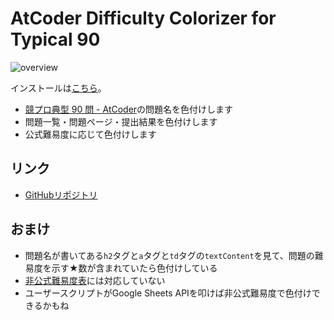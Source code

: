 # AtCoder Difficulty Colorizer for Typical 90

![overview](https://raw.githubusercontent.com/hotarunx/atcoder-difficulty-colorizer-for-typical90/main/overview.png)

インストールは[こちら](https://greasyfork.org/ja/scripts/425463-atcoder-difficulty-colorizer-for-typical-90)。

* [競プロ典型 90 問 - AtCoder](https://atcoder.jp/contests/typical90)の問題名を色付けします
* 問題一覧・問題ページ・提出結果を色付けします
* 公式難易度に応じて色付けします

## リンク

* [GitHubリポジトリ](https://github.com/hotarunx/atcoder-difficulty-colorizer-for-typical90)

## おまけ

* 問題名が書いてある`h2`タグと`a`タグと`td`タグの`textContent`を見て、問題の難易度を示す★数が含まれていたら色付けしている
* [非公式難易度表](https://docs.google.com/spreadsheets/d/1GG4Higis4n4GJBViVltjcbuNfyr31PzUY_ZY1zh2GuI/edit#gid=0)には対応していない
* ユーザースクリプトがGoogle Sheets APIを叩けば非公式難易度で色付けできるかもね
